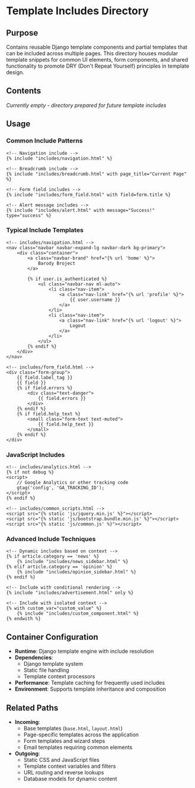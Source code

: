 
# Template Includes Directory

## Purpose
Contains reusable Django template components and partial templates that can be included across multiple pages. This directory houses modular template snippets for common UI elements, form components, and shared functionality to promote DRY (Don't Repeat Yourself) principles in template design.

## Contents
*Currently empty - directory prepared for future template includes*

## Usage

### Common Include Patterns
```django
<!-- Navigation include -->
{% include "includes/navigation.html" %}

<!-- Breadcrumb include -->
{% include "includes/breadcrumb.html" with page_title="Current Page" %}

<!-- Form field includes -->
{% include "includes/form_field.html" with field=form.title %}

<!-- Alert message includes -->
{% include "includes/alert.html" with message="Success!" type="success" %}
```

### Typical Include Templates
```django
<!-- includes/navigation.html -->
<nav class="navbar navbar-expand-lg navbar-dark bg-primary">
    <div class="container">
        <a class="navbar-brand" href="{% url 'home' %}">
            Barody Broject
        </a>
        
        {% if user.is_authenticated %}
            <ul class="navbar-nav ml-auto">
                <li class="nav-item">
                    <a class="nav-link" href="{% url 'profile' %}">
                        {{ user.username }}
                    </a>
                </li>
                <li class="nav-item">
                    <a class="nav-link" href="{% url 'logout' %}">
                        Logout
                    </a>
                </li>
            </ul>
        {% endif %}
    </div>
</nav>

<!-- includes/form_field.html -->
<div class="form-group">
    {{ field.label_tag }}
    {{ field }}
    {% if field.errors %}
        <div class="text-danger">
            {{ field.errors }}
        </div>
    {% endif %}
    {% if field.help_text %}
        <small class="form-text text-muted">
            {{ field.help_text }}
        </small>
    {% endif %}
</div>
```

### JavaScript Includes
```django
<!-- includes/analytics.html -->
{% if not debug %}
<script>
    // Google Analytics or other tracking code
    gtag('config', 'GA_TRACKING_ID');
</script>
{% endif %}

<!-- includes/common_scripts.html -->
<script src="{% static 'js/jquery.min.js' %}"></script>
<script src="{% static 'js/bootstrap.bundle.min.js' %}"></script>
<script src="{% static 'js/common.js' %}"></script>
```

### Advanced Include Techniques
```django
<!-- Dynamic includes based on context -->
{% if article.category == 'news' %}
    {% include "includes/news_sidebar.html" %}
{% elif article.category == 'opinion' %}
    {% include "includes/opinion_sidebar.html" %}
{% endif %}

<!-- Include with conditional rendering -->
{% include "includes/advertisement.html" only %}

<!-- Include with isolated context -->
{% with custom_var="custom_value" %}
    {% include "includes/custom_component.html" %}
{% endwith %}
```

## Container Configuration
- **Runtime**: Django template engine with include resolution
- **Dependencies**: 
  - Django template system
  - Static file handling
  - Template context processors
- **Performance**: Template caching for frequently used includes
- **Environment**: Supports template inheritance and composition

## Related Paths
- **Incoming**: 
  - Base templates (`base.html`, `layout.html`)
  - Page-specific templates across the application
  - Form templates and wizard steps
  - Email templates requiring common elements
- **Outgoing**: 
  - Static CSS and JavaScript files
  - Template context variables and filters
  - URL routing and reverse lookups
  - Database models for dynamic content

